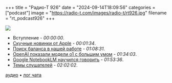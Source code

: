 +++
title = "Радио-Т 926"
date = "2024-09-14T18:09:56"
categories = ["podcast"]
image = "https://radio-t.com/images/radio-t/rt926.jpg"
filename = "rt_podcast926"
+++

![](https://radio-t.com/images/radio-t/rt926.jpg)

- Вступление - *00:00:00*.
- [Скучные новинки от Apple](https://www.theverge.com/24239739/apple-iphone-16-event-announcements-watch-series-10-airpods) - *00:01:34*.
- [Поиск баланса в нашей работе](https://www.16elt.com/2024/09/07/future-proof-code/index.html) - *01:08:31*.
- [OpenAI показали модели o1 с большим умом](https://www.theverge.com/2024/9/12/24242439/openai-o1-model-reasoning-strawberry-chatgpt) - *01:34:03*.
- [Google NotebookLM научился говорить](https://techcrunch.com/2024/09/11/googles-ai-note-taking-app-notebooklm-can-now-explain-complex-topics-to-you-out-loud/) - *01:53:36*.
- [Темы слушателей](https://radio-t.com/p/2024/09/10/prep-926/) - *02:02:02*.


[аудио](https://cdn.radio-t.com/rt_podcast926.mp3) • [лог чата](https://chat.radio-t.com/logs/radio-t-926.html)
<audio src="https://cdn.radio-t.com/rt_podcast926.mp3" preload="none"></audio>
